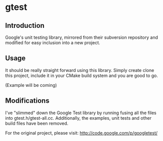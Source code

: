 # gtest
## Introduction
Google's unit testing library, mirrored from their subversion repository and
modified for easy inclusion into a new project.

## Usage
It should be really straight forward using this library. Simply create clone
this project, include it in your CMake build system and you are good to go.

(Example will be coming)

## Modifications
I've "slimmed" down the Google Test library by running fusing all the files into
gtest.h/gtest-all.cc. Additionally, the examples, unit tests and other build
files have been removed.

For the original project, please visit:
http://code.google.com/p/googletest/
